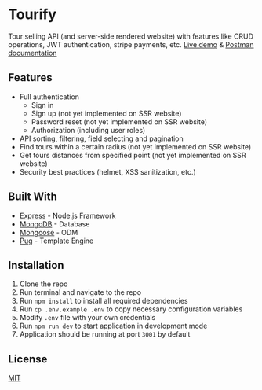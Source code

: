 <h1>Tourify</h1>
<p>Tour selling API (and server-side rendered website) with features like CRUD operations, JWT authentication, stripe payments, etc. <a href="https://tourify-bicksoe.herokuapp.com" target="_blank">Live demo</a> & <a href="https://documenter.getpostman.com/view/9417457/SW18wac1?version=latest">Postman documentation</a></p>
<h2>Features</h2>
<ul>
	<li>Full authentication
		<ul>
			<li>Sign in</li>
			<li>Sign up (not yet implemented on SSR website)</li>
			<li>Password reset (not yet implemented on SSR website)</li>
			<li>Authorization (including user roles)</li>
		</ul>
	</li>
	<li>API sorting, filtering, field selecting and pagination</li>
	<li>Find tours within a certain radius (not yet implemented on SSR website)</li>
	<li>Get tours distances from specified point (not yet implemented on SSR website)</li>
	<li>Security best practices (helmet, XSS sanitization, etc.)</li>
</ul>
<h2>Built With</h2>
<ul>
	<li><a href="https://github.com/expressjs/express">Express</a> - Node.js Framework</li>
	<li><a href="https://github.com/mongodb/mongo">MongoDB</a> - Database</li>
	<li><a href="https://github.com/Automattic/mongoose">Mongoose</a> - ODM</li>
	<li><a href="https://github.com/pugjs/pug">Pug</a> - Template Engine</li>
</ul>
<h2>Installation</h2>
<ol>
	<li>Clone the repo</li>
	<li>Run terminal and navigate to the repo</li>
	<li>Run <code>npm install</code> to install all required dependencies</li>
	<li>Run <code>cp .env.example .env</code> to copy necessary configuration variables</li>
	<li>Modify <code>.env</code> file with your own credentials</li>
	<li>Run <code>npm run dev</code> to start application in development mode</li>
		<li>Application should be running at port <code>3001</code> by default</li>
</ol>
<h2>License</h2>
<a href="https://opensource.org/licenses/MIT">MIT</a>
